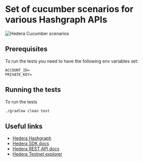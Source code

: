# Set of cucumber scenarios for various Hashgraph APIs 

![Hedera Cucumber scenarios](https://github.com/alexeystadnik/hedera-assignment/actions/workflows/main.yml/badge.svg)

## Prerequisites

To run the tests you need to have the following env variables set:

```env
ACCOUNT_ID=
PRIVATE_KEY=
```

## Running the tests

To run the tests

```bash
./gradlew clean test
```

## Useful links

- [Hedera Hashgraph](https://www.hedera.com/)
- [Hedera SDK docs](https://docs.hedera.com/hedera/)
- [Hedera REST API docs](https://docs.hedera.com/hedera/sdks-and-apis/rest-api)
- [Hedera Testnet explorer](https://testnet.hederaexplorer.io/)